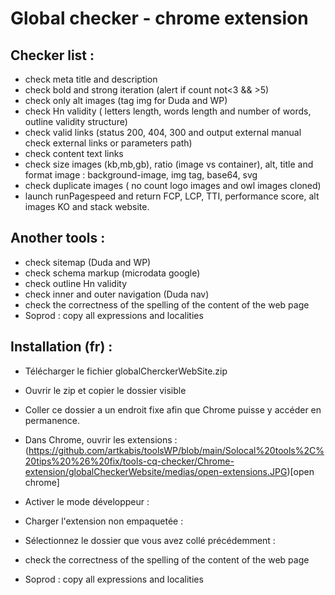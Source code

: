 # Global checker - chrome extension


## Checker list : 
- check meta title and description
- check bold and strong iteration (alert if count not<3 && >5)
- check only alt images (tag img for Duda and WP)
- check Hn validity ( letters length, words length and number of words, outline validity structure)
- check valid links (status 200, 404, 300 and output external manual check external links or parameters path)
- check content text links
- check size images  (kb,mb,gb), ratio (image vs container), alt, title and format image : background-image, img tag, base64, svg
- check duplicate images ( no count logo images and owl images cloned)
- launch runPagespeed and return FCP, LCP, TTI, performance score, alt images KO and stack website.


## Another tools :
- check sitemap (Duda and WP)
- check schema markup (microdata google)
- check outline Hn validity
- check inner and outer navigation (Duda nav)
- check the correctness of the spelling of the content of the web page
- Soprod : copy all expressions and localities

## Installation (fr) :
- Télécharger le fichier globalCherckerWebSite.zip
- Ouvrir le zip et copier le dossier visible
- Coller ce dossier a un endroit fixe afin que Chrome puisse y accéder en permanence.
- Dans Chrome, ouvrir les extensions : 
(https://github.com/artkabis/toolsWP/blob/main/Solocal%20tools%2C%20tips%20%26%20fix/tools-cq-checker/Chrome-extension/globalCheckerWebsite/medias/open-extensions.JPG)[open chrome]
- Activer le mode développeur :

- Charger l'extension non empaquetée :

- Sélectionnez le dossier que vous avez collé précédemment :

- check the correctness of the spelling of the content of the web page
- Soprod : copy all expressions and localities
